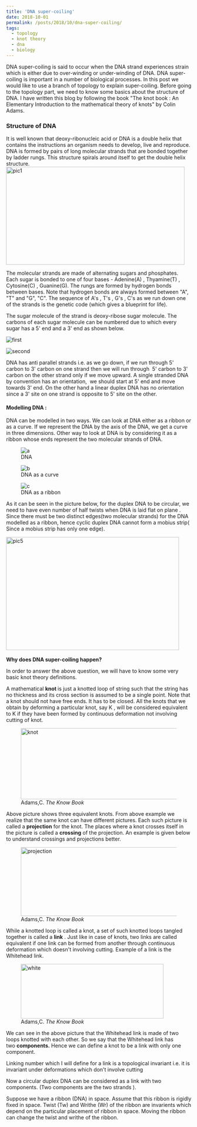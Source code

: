 ```yaml
---
title: 'DNA super-coiling'
date: 2018-10-01
permalink: /posts/2018/10/dna-super-coiling/
tags:
  - topology
  - knot theory
  - dna
  - biology
---
```


DNA super-coiling is said to occur when the DNA strand experiences strain which is either due to over-winding or under-winding of DNA. DNA super-coiling is important in a number of biological processes. In this post we would like to use a branch of topology to explain super-coiling. Before going to the topology part, we need to know some basics about the structure of DNA. I have written this blog by following the book "The knot book : An Elementary Introduction to the mathematical theory of knots" by Colin Adams.

<h3>Structure of DNA</h3>
It is well known that deoxy-ribonucleic acid or DNA is a double helix that contains the instructions an organism needs to develop, live and reproduce. DNA is formed by pairs of long molecular strands that are bonded together by ladder rungs. This structure spirals around itself to get the double helix structure.

<img class=" size-full wp-image-11239 aligncenter" src="https://gaurish4math.files.wordpress.com/2018/09/pic1.jpg" alt="pic1" width="485" height="266" />

The molecular strands are made of alternating sugars and phosphates. Each sugar is bonded to one of four bases - Adenine(A) , Thyamine(T) , Cytosine(C) , Guanine(G). The rungs are formed by hydrogen bonds between bases. Note that hydrogen bonds are always formed between "A", "T" and "G", "C". The sequence of A's , T's , G's , C's as we run down one of the strands is the genetic code (which gives a blueprint for life).

The sugar molecule of the strand is deoxy-ribose sugar molecule. The carbons of each sugar molecule can be numbered due to which every sugar has a 5' end and a 3' end as shown below.

![first](https://gaurish4math.files.wordpress.com/2018/09/pic3.jpg)

![second](https://gaurish4math.files.wordpress.com/2018/09/pic4.jpg)


DNA has anti parallel strands i.e. as we go down, if we run through 5' carbon to 3' carbon on one strand then we will run through  5' carbon to 3' carbon on the other strand only if we move upward. A single stranded DNA by convention has an orientation,  we should start at 5' end and move towards 3' end. On the other hand a linear duplex DNA has no orientation since a 3' site on one strand is opposite to 5' site on the other.

<h4>Modelling DNA :</h4>
DNA can be modelled in two ways. We can look at DNA either as a ribbon or as a curve. If we represent the DNA by the axis of the DNA, we get a curve in three dimensions. Other way to look at DNA is by considering it as a ribbon whose ends represent the two molecular strands of DNA.

<figure class="image">
  <img src="https://gaurish4math.files.wordpress.com/2018/09/dna1.jpg" alt="a">
  <figcaption>DNA</figcaption>
</figure>

<figure class="image">
  <img src="https://gaurish4math.files.wordpress.com/2018/09/dna2.jpg" alt="b">
  <figcaption>DNA as a curve</figcaption>
</figure>

<figure class="image">
  <img src="https://gaurish4math.files.wordpress.com/2018/09/dna3.jpg" alt="c">
  <figcaption>DNA as a ribbon</figcaption>
</figure>


As it can be seen in the picture below, for the duplex DNA to be circular, we need to have even number of half twists when DNA is laid flat on plane . Since there must be two distinct edges(two molecular strands) for the DNA modelled as a ribbon, hence cyclic duplex DNA cannot form a mobius strip( Since a mobius strip has only one edge).

<img class=" size-full wp-image-11245 aligncenter" src="https://gaurish4math.files.wordpress.com/2018/09/pic5.jpg" alt="pic5" width="470" height="307" />
 

<strong>Why does DNA super-coiling happen?</strong>

In order to answer the above question, we will have to know some very basic knot theory definitions.

A mathematical <strong>knot </strong>is just a knotted loop of string such that the string has no thickness and its cross section is assumed to be a single point. Note that a knot should not have free ends. It has to be closed. All the knots that we obtain by deforming a particular knot, say K , will be considered equivalent to K if they have been formed by continuous deformation not involving cutting of knot.

<figure>
  <img class=" size-full wp-image-11247 aligncenter" src="https://gaurish4math.files.wordpress.com/2018/10/knot.jpg" alt="knot" width="597" height="193" />
  <figcaption>Adams,C. <i>The Know Book</i></figcaption>
</figure>


Above picture shows three equivalent knots. From above example we realize that the same knot can have different pictures. Each such picture is called a <strong>projection</strong> for the knot. The places where a knot crosses itself in the picture is called a <strong>crossing</strong> of the projection. An example is given below to understand crossings and projections better.


<figure>
  <img class=" size-full wp-image-11248 aligncenter" src="https://gaurish4math.files.wordpress.com/2018/10/projection.jpg" alt="projection" width="586" height="187" />
  <figcaption>Adams,C. <i>The Know Book</i></figcaption>
</figure>


While a knotted loop is called a knot, a set of such knotted loops tangled together is called a <strong>link</strong> . Just like in case of knots, two links are called equivalent if one link can be formed from another through continuous deformation which doesn't involving cutting. Example of a link is the Whitehead link.

<figure>
  <img class=" size-full wp-image-11249 aligncenter" src="https://gaurish4math.files.wordpress.com/2018/10/white.jpg" alt="white" width="388" height="148" />
  <figcaption>Adams,C. <i>The Know Book</i></figcaption>
</figure>


We can see in the above picture that the Whitehead link is made of two loops knotted with each other. So we say that the Whitehead link has two <strong>components.</strong> Hence we can define a knot to be a link with only one component.

Linking number which I will define for a link is a topological invariant i.e. it is invariant under deformations which don't involve cutting

Now a circular duplex DNA can be considered as a link with two components. (Two components are the two strands ).

Suppose we have a ribbon (DNA) in space. Assume that this ribbon is rigidly fixed in space. Twist (Tw) and Writhe (Wr) of the ribbon are invarients which depend on the particular placement of ribbon in space. Moving the ribbon can change the twist and writhe of the ribbon.

<!--- **Twist (Tw):** --->

<!--- Twist of the ribbon measures how much the ribbon twists around its axis. Given a ribbon, twist is calculated in the following way. --->
